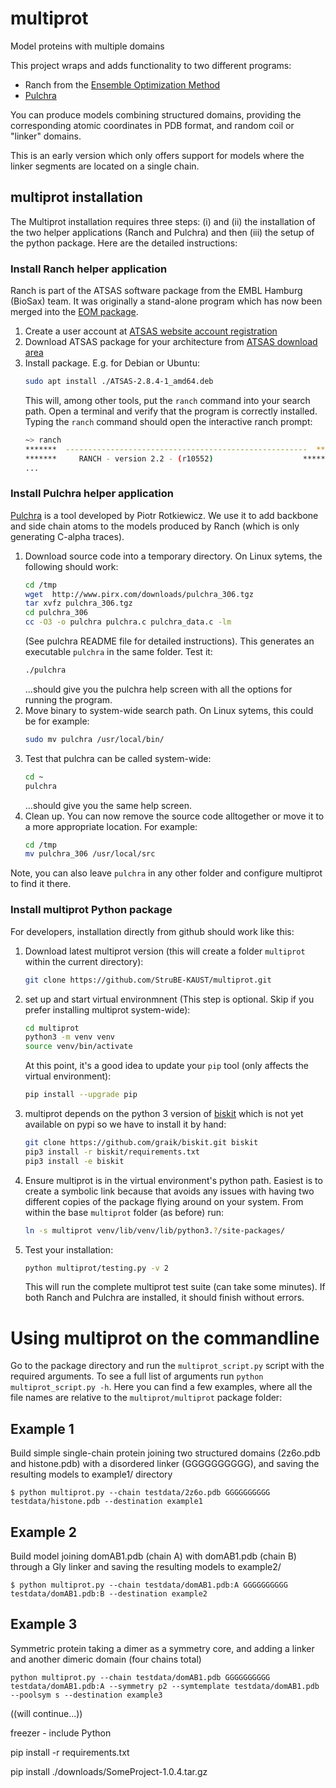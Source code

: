 # multiprot
Model proteins with multiple domains

This project wraps and adds functionality to two different programs:
- Ranch from the [Ensemble Optimization Method](https://www.embl-hamburg.de/biosaxs/eom.html)
- [Pulchra](http://www.pirx.com/pulchra/index.shtml)

You can produce models combining structured domains, providing the corresponding atomic coordinates in PDB format, and random coil or "linker" domains.

This is an early version which only offers support for models where the linker segments are located on a single chain.

## multiprot installation

The Multiprot installation requires three steps: (i) and (ii) the installation of the two helper applications (Ranch and Pulchra) and then (iii) the setup of the python package. Here are the detailed instructions:

### Install Ranch helper application

Ranch is part of the ATSAS software package from the EMBL Hamburg (BioSax) team. It was originally a stand-alone program which has now been merged into the [EOM package](https://www.embl-hamburg.de/biosaxs/eom.html). 

1. Create a user account at [ATSAS website account registration](https://www.embl-hamburg.de/biosaxs/atsas-online/register.php)
2. Download ATSAS package for your architecture from [ATSAS download area](https://www.embl-hamburg.de/biosaxs/atsas-online/download.php)
3. Install package. E.g. for Debian or Ubuntu:
    ```sh
    sudo apt install ./ATSAS-2.8.4-1_amd64.deb
    ```
    This will, among other tools, put the `ranch` command into your search path. Open a terminal and verify that the program is correctly installed. Typing the `ranch` command should open the interactive ranch prompt:
    ```sh
    ~> ranch
    *******  ------------------------------------------------------  *******
    *******     RANCH - version 2.2 - (r10552)                    ********
    ...
    ```

### Install Pulchra helper application

[Pulchra](http://www.pirx.com/pulchra/index.shtml) is a tool developed by Piotr Rotkiewicz. We use it to add backbone and side chain atoms to the models produced by Ranch (which is only generating C-alpha traces).

1. Download source code into a temporary directory. On Linux sytems, the following should work:
   ```sh
   cd /tmp
   wget  http://www.pirx.com/downloads/pulchra_306.tgz
   tar xvfz pulchra_306.tgz
   cd pulchra_306
   cc -O3 -o pulchra pulchra.c pulchra_data.c -lm
   ```
   (See pulchra README file for detailed instructions). This generates an executable `pulchra` in the same folder. Test it:
   ```sh
   ./pulchra
   ```
   ...should give you the pulchra help screen with all the options for running the program.
2. Move binary to system-wide search path. On Linux sytems, this could be for example:
   ```sh
   sudo mv pulchra /usr/local/bin/
   ```
3. Test that pulchra can be called system-wide:
   ```sh
   cd ~
   pulchra
   ```
   ...should give you the same help screen.
4. Clean up. You can now remove the source code alltogether or move it to a more appropriate location. For example:
   ```sh
   cd /tmp
   mv pulchra_306 /usr/local/src
   ```
   
Note, you can also leave `pulchra` in any other folder and configure multiprot to find it there. 
   

### Install multiprot Python package

For developers, installation directly from github should work like this: 

1. Download latest multiprot version (this will create a folder `multiprot` within the current directory):
   ```sh
   git clone https://github.com/StruBE-KAUST/multiprot.git
   ```
2. set up and start virtual environmnent (This step is optional. Skip if you prefer installing multiprot system-wide):
   ```sh
   cd multiprot
   python3 -m venv venv
   source venv/bin/activate
   ```
   At this point, it's a good idea to update your `pip` tool (only affects the virtual environment):
   ```sh
   pip install --upgrade pip
   ```
3. multiprot depends on the python 3 version of [biskit](https://github.com/graik/biskit) which is not yet available on pypi so we have to install it by hand:
   ```sh
   git clone https://github.com/graik/biskit.git biskit
   pip3 install -r biskit/requirements.txt
   pip3 install -e biskit
   ```
4. Ensure multiprot is in the virtual environment's python path. Easiest is to create a symbolic link because that avoids any issues with having two different copies of the package flying around on your system. From within the base `multiprot` folder (as before) run:
   ```sh
   ln -s multiprot venv/lib/venv/lib/python3.?/site-packages/
   ```
5. Test your installation:
   ```sh
   python multiprot/testing.py -v 2
   ```
   This will run the complete multiprot test suite (can take some minutes). If both Ranch and Pulchra are installed, it should finish without errors.

# Using multiprot on the commandline

Go to the package directory and run the `multiprot_script.py` script with the required arguments.
To see a full list of arguments run `python multiprot_script.py -h`. Here you can find a few examples, where all the file names are relative to the `multiprot/multiprot` package folder:

## Example 1
Build simple single-chain protein joining two structured domains (2z6o.pdb and histone.pdb) with a disordered linker (GGGGGGGGGG), and saving the resulting models to example1/ directory
```
$ python multiprot.py --chain testdata/2z6o.pdb GGGGGGGGGG testdata/histone.pdb --destination example1
```

## Example 2
Build model joining domAB1.pdb (chain A) with domAB1.pdb (chain B) through a Gly linker and saving the resulting models to example2/
```
$ python multiprot.py --chain testdata/domAB1.pdb:A GGGGGGGGGG testdata/domAB1.pdb:B --destination example2
```

## Example 3
Symmetric protein taking a dimer as a symmetry core, and adding a linker and another dimeric domain (four chains total)
```
python multiprot.py --chain testdata/domAB1.pdb GGGGGGGGGG testdata/domAB1.pdb:A --symmetry p2 --symtemplate testdata/domAB1.pdb --poolsym s --destination example3
```



((will continue...))

freezer - include Python

pip install -r requirements.txt

pip install ./downloads/SomeProject-1.0.4.tar.gz
